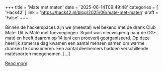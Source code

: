 +++
title = 'Mate met maten'
date = '2025-06-14T09:49:48'
categories = [ 
 'Hack42' 
] 
link = 'https://hack42.nl/blog/2025/06/mate-met-maten'
draft = 'False'
+++

Binnen de hackerspaces zijn we (meestal) wel bekend met de drank Club Mate. Dit is Maté met toevoegingen. Squirl was nieuwsgierig naar de OG-maté en heeft daarom op 14 juni een proeverij georganiseerd. Op deze heerlijk zomerse dag kwamen een aantal mensen samen om warme dranken te consumeren. Een aantal deelnemers hadden verschillende matésoorten meegenomen. [&#8230;]

[Read more](https://hack42.nl/blog/2025/06/mate-met-maten)